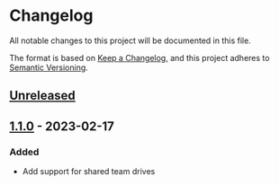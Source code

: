 # Changelog

All notable changes to this project will be documented in this file.

The format is based on [Keep a Changelog](https://keepachangelog.com/en/1.0.0/),
and this project adheres to [Semantic Versioning](https://semver.org/spec/v2.0.0.html).

## [Unreleased]


## [1.1.0] - 2023-02-17

### Added

- Add support for shared team drives


[Unreleased]: https://github.com/la-haute-societe/yii2-flysystem-google-drive/compare/1.1.0...HEAD
[1.1.0]: https://github.com/la-haute-societe/yii2-flysystem-google-drive/compare/1.0.0...1.1.0

